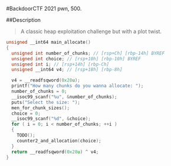 #BackdoorCTF 2021
pwn, 500.


##Description
> A classic heap exploitation challenge but with a plot twist.
```C
unsigned __int64 main_allocate()
{
  unsigned int number_of_chunks; // [rsp+Ch] [rbp-14h] BYREF
  unsigned int choice; // [rsp+10h] [rbp-10h] BYREF
  unsigned int i; // [rsp+14h] [rbp-Ch]
  unsigned __int64 v4; // [rsp+18h] [rbp-8h]

  v4 = __readfsqword(0x28u);
  printf("How many chunks do you wanna allocate: ");
  number_of_chunks = 0;
  __isoc99_scanf("%u", &number_of_chunks);
  puts("Select the size: ");
  men_for_chunk_sizes();
  choice = 0;
  __isoc99_scanf("%d", &choice);
  for ( i = 0; i < number_of_chunks; ++i )
  {
    TODO();
    counter2_and_allocation(choice);
  }
  return __readfsqword(0x28u) ^ v4;
}
```
